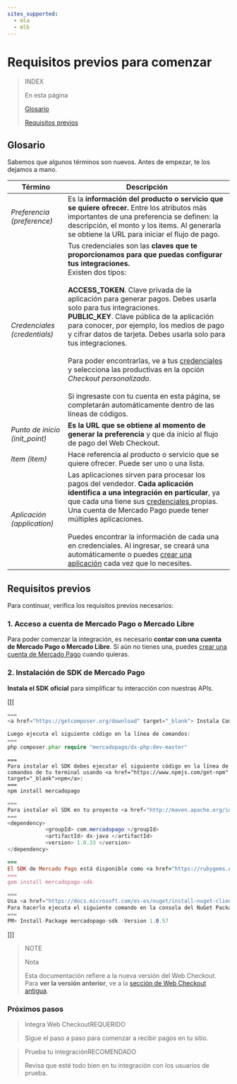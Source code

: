 ```yaml
---
sites_supported:
  - mla
  - mlb
---
```


# Requisitos previos para comenzar

> INDEX
>
> En esta página
>
>
>
> [Glosario](https://www.mercadopago.com.ar/developers/es/guides/payments/web-payment-checkout/previous-requirements#bookmark_glosario)
>
> [Requisitos previos](https://www.mercadopago.com.ar/developers/es/guides/payments/web-payment-checkout/previous-requirements#bookmark_requisitos_previos)

## Glosario

Sabemos que algunos términos son nuevos. Antes de empezar, te los dejamos a mano.

Término | Descripción
------------ | -------------
_Preferencia (preference)_ | Es la **información del producto o servicio que se quiere ofrecer.** Entre los atributos más importantes de una preferencia se definen: la descripción, el monto y los items. Al generarla se obtiene la URL para iniciar el flujo de pago.
_Credenciales (credentials)_ | Tus credenciales son las **claves que te proporcionamos para que puedas configurar tus integraciones.**<br/>Existen dos tipos:<br/><br/>**ACCESS_TOKEN**. Clave privada de la aplicación para generar pagos. Debes usarla solo para tus integraciones.<br/>**PUBLIC_KEY**. Clave pública de la aplicación para conocer, por ejemplo, los medios de pago y cifrar datos de tarjeta. Debes usarla solo para tus integraciones.<br/><br/>Para poder encontrarlas, ve a tus <a href="https://www.mercadopago.com/mla/account/credentials" target="_blank"> credenciales </a> y selecciona las productivas en la opción _Checkout personalizado_.<br/><br/>Si ingresaste con tu cuenta en esta página, se completarán automáticamente dentro de las líneas de códigos.
_Punto de inicio (init_point)_ | **Es la URL que se obtiene al momento de generar la preferencia** y que da inicio al flujo de pago del Web Checkout.
_Item (ítem)_ | Hace referencia al producto o servicio que se quiere ofrecer. Puede ser uno o una lista.
_Aplicación (application)_ | Las aplicaciones sirven para procesar los pagos del vendedor. **Cada aplicación identifica a una integración en particular**, ya que cada una tiene sus <a href="https://www.mercadopago.com/mla/account/credentials" target="_blank"> credenciales </a>propias. Una cuenta de Mercado Pago puede tener múltiples aplicaciones.<br/><br/>Puedes encontrar la información de cada una en credenciales. Al ingresar, se creará una automáticamente o puedes <a href="https://applications.mercadopago.com/" target="_blank"> crear una aplicación</a> cada vez que lo necesites.

## Requisitos previos

Para continuar, verifica los requisitos previos necesarios:

### 1. Acceso a cuenta de Mercado Pago o Mercado Libre
Para poder comenzar la integración, es necesario **contar con una cuenta de Mercado Pago o Mercado Libre**.
Si aún no tienes una, puedes <a href="https://www.mercadopago.com.ar/" target="_blank"> crear una cuenta de Mercado Pago</a> cuando quieras.

### 2. Instalación de SDK de Mercado Pago
**Instala el SDK oficial** para simplificar tu interacción con nuestras APIs.

[[[
```php
===
<a href="https://getcomposer.org/download" target="_blank"> Instala Composer</a> para usar el SDK.

Luego ejecuta el siguiente código en la línea de comandos:
===
php composer.phar require "mercadopago/dx-php:dev-master"
```
```node
===
Para instalar el SDK debes ejecutar el siguiente código en la línea de comandos de tu terminal usando <a href="https://www.npmjs.com/get-npm" target="_blank">npm</a>:
===
npm install mercadopago
```
```java
===
Para instalar el SDK en tu proyecto <a href="http://maven.apache.org/install.html" target="_blank"> Maven </a> agrega la siguiente dependencia en tu archivo pom.xml y luego ejecuta 'maven install'.
===
<dependency>
		    <groupId> com.mercadopago </groupId>
		    <artifactId> dx-java </artifactId>
		    <version> 1.0.33 </version>
</dependency>
```
```ruby
===
El SDK de Mercado Pago está disponible como <a href="https://rubygems.org/gems/mercadopago-sdk" target="_blank"> gema</a>, para instalarla debes ejecutar el siguiente código en la línea de comandos:
===
gem install mercadopago-sdk
```
```csharp
===
Usa <a href="https://docs.microsoft.com/es-es/nuget/install-nuget-client-tools" target="_blank"> NuGet</a> para instalar el SDK .NET de Mercado Pago.
Para hacerlo ejecuta el siguiente comando en la consola del NuGet Package Manager:
===
PM> Install-Package mercadopago-sdk -Version 1.0.57
```
]]]

> NOTE
>
> Nota
>
> Esta documentación refiere a la nueva versión del Web Checkout. Para **ver la versión anterior**, ve a la [sección de Web Checkout antigua](https://www.mercadopago.com.ar/developers/es/guides/payments/web-payment-checkout/v1/introduction/).

### Próximos pasos

<div>
<a href="http://www.mercadopago.com.ar/developers/es/guides/payments/web-payment-checkout/integration/" style="text-decoration:none;color:inherit">       
<blockquote class="next-step-card next-step-card-left">
<p class="card-note-title">Integra Web Checkout<span class="card-status-tag card-status-tag-required">REQUERIDO</span></p>
 <p>Sigue el paso a paso para comenzar a recibir pagos en tu sitio.</p>
</blockquote>
</a>    
<a href="http://www.mercadopago.com.ar/developers/es/guides/payments/web-payment-checkout/test-integration/" style="text-decoration:none;color:inherit">
<blockquote class="next-step-card next-step-card-right">
<p class="card-note-title">Prueba tu integración<span class="card-status-tag card-status-tag-recommended">RECOMENDADO</span></p>
 <p>Revisa que esté todo bien en tu integración con los usuarios de prueba.</p>
</blockquote>
</a>
</div>
<br/>
<br/>
<br/>
<br/>
<br/>
<br/>
<br/>
